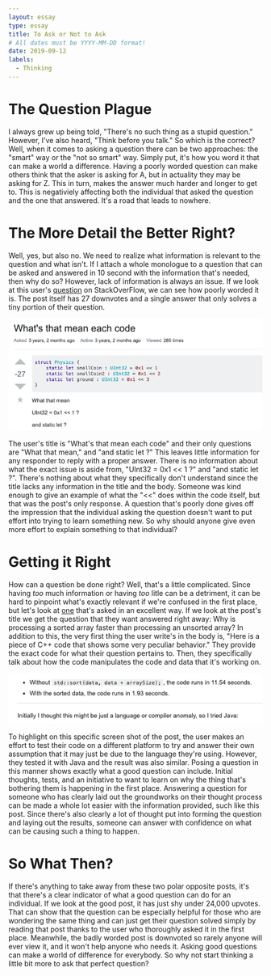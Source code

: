 ```yaml
---
layout: essay
type: essay
title: To Ask or Not to Ask
# All dates must be YYYY-MM-DD format!
date: 2019-09-12
labels:
  - Thinking
---
```


# The Question Plague #
I always grew up being told, "There's no such thing as a stupid question." However, I've also heard, "Think before you talk." So which is the correct? Well, when it comes to asking a question there can be two approaches: the "smart" way or the "not so smart" way. Simply put, it's how you word it that can make a world a difference. Having a poorly worded question can make others think that the asker is asking for A, but in actuality they may be asking for Z. This in turn, makes the answer much harder and longer to get to. This is negativiely affecting both the individual that asked the question and the one that answered. It's a road that leads to nowhere.

# The More Detail the Better Right? #
Well, yes, but also no. We need to realize what information is relevant to the question and what isn't. If I attach a whole monologue to a question that can be asked and answered in 10 second with the information that's needed, then why do so? However, lack of information is always an issue. If we look at this user's [question](https://stackoverflow.com/questions/37913482/whats-that-mean-each-code) on StackOverFlow, we can see how poorly worded it is. The post itself has 27 downvotes and a single answer that only solves a tiny portion of their question. 

<div class="ui fluid images" align="center">
  <img class="ui image" src="../images/badquestion.png">
</div>

The user's title is "What's that mean each code" and their only questions are "What that mean," and "and static let ?" This leaves little information for any responder to reply with a proper answer. There is no information about what the exact issue is aside from, "UInt32 = 0x1 << 1 ?" and "and static let ?". There's nothing about what they specifically don't understand since the title lacks any information in the title and the body. Someone was kind enough to give an example of what the "<<" does within the code itself, but that was the post's only response. A question that's poorly done gives off the impression that the individual asking the question doesn't want to put effort into trying to learn something new. So why should anyone give even more effort to explain something to that individual?

# Getting it Right #
How can a question be done right? Well, that's a little complicated. Since having <i>too</i> much information or having <i>too</i> litle can be a detriment, it can be hard to pinpoint what's exactly relevant if we're confused in the first place, but let's look at [one](https://stackoverflow.com/questions/11227809/why-is-processing-a-sorted-array-faster-than-processing-an-unsorted-array) that's asked in an excellent way. If we look at the post's title we get the question that they want answered right away: Why is processing a sorted array faster than processing an unsorted array? In addition to this, the very first thing the user write's in the body is, "Here is a piece of C++ code that shows some very peculiar behavior." They provide the exact code for what their question pertains to. Then, they specifically talk about how the code manipulates the code and data that it's working on. 

<div class="ui fluid images" align="center">
  <img class="ui image" src="../images/goodquestion.png">
</div>

To highlight on this specific screen shot of the post, the user makes an effort to test their code on a different platform to try and answer their own assumption that it may just be due to the language they're using. However, they tested it with Java and the result was also similar. Posing a question in this manner shows exactly what a good question can include. Initial thoughts, tests, and an initiative to want to learn on why the thing that's bothering them is happening in the first place. Answering a question for someone who has clearly laid out the groundworks on their thought process can be made a whole lot easier with the information provided, such like this post. Since there's also clearly a lot of thought put into forming the question and laying out the results, someone can answer with confidence on what can be causing such a thing to happen. 

# So What Then? #
If there's anything to take away from these two polar opposite posts, it's that there's a clear indicator of what a good question can do for an individual. If we look at the good post, it has just shy under 24,000 upvotes. That can show that the question can be especially helpful for those who are wondering the same thing and can just get their question solved simply by reading that post thanks to the user who thoroughly asked it in the first place. Meanwhile, the badly worded post is downvoted so rarely anyone will ever view it, and it won't help anyone who needs it. Asking good questions can make a world of difference for everybody. So why not start thinking a little bit more to ask that perfect question?
